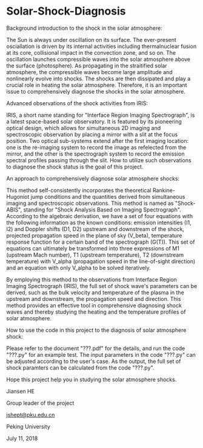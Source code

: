 # Solar-Shock-Diagnosis

Background introduction to the shock in the solar atmosphere:

The Sun is always under oscillation on its surface. The ever-present osciallation is driven by its internal activities including thermalnuclear fusion at its core, collisional impact in the convection zone, and so on.
The oscillation launches compressible waves into the solar atmosphere above the surface (photosphere). As propagating in the straitified solar atmosphere, the compressible waves become large amplitude and nonlinearly evolve into shocks. The shocks are then dissipated and play a crucial role in heating the solar atmosphere. Therefore, it is an important issue to comprehensively diagnose the shocks in the solar atmosphere.


Advanced observations of the shock activities from IRIS:

IRIS, a short name standing for "Interface Region Imaging Spectrograph", is a latest space-based solar observatory. It is featured by its pioneering optical design, which allows for simultaneous 2D imaging and spectroscopic observation by placing a mirror with a slit at the focus position. Two optical sub-systems extend after the first imaging location: one is the re-imaging system to record the image as refelected from the mirror, and the other is the spectrograph system to record the emission spectral profiles passing through the slit. How to utilize such observations to diagnose the shock status is the goal of this project.


An approach to comprehensively diagnose solar atmosphere shocks:

This method self-consistently incorporates the theoretical Rankine-Hugoniot jump conditions and the quantities derived from simultaneous imaging and spectroscopic observations. This method is named as "Shock-ABIS", standing for "Shock Analysis Based on Imaging Spectrograph". According to the algebraic derivation, we have a set of four equations with the following information as the known conditions: emission intensities (I1, I2) and Doppler shifts (D1, D2) upstream and downstream of the shock, projected propagation speed in the plane of sky (V_beta), temperature response function for a certain band of the spectrograph (G(T)). This set of equations can ultimately be transformed into three expressions of M1 (upstream Mach number), T1 (upstream temperature), T2 (downstream temperature) with V_alpha (propagation speed in the line-of-sight direction) and an equation with only V_alpha to be solved iteratively. 

By employing this method to the observations from Interface Region Imaging Spectrograph (IRIS), the full set of shock wave's parameters can be derived, such as the bulk velocity and temperature of the plasma in the upstream and downstream, the propagation speed and direction. This method provides an effective tool in comprehensive diagnosing shock waves and thereby studying the heating and the temperature profiles of solar atmosphere.


How to use the code in this project to the diagnosis of solar atmosphere shock:

Please refer to the document "???.pdf" for the details, and run the code "???.py" for an example test. The input parameters in the code "???.py" can be adjusted according to the user's case. As the output, the full set of shock paramters can be calculated from the code "???.py".

Hope this project help you in studying the solar atmosphere shocks.


Jiansen HE

Group leader of the project

jshept@pku.edu.cn

Peking University


July 11, 2018

